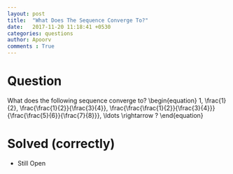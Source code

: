 ```yaml
---
layout: post
title:  "What Does The Sequence Converge To?"
date:   2017-11-20 11:18:41 +0530
categories: questions
author: Apoorv
comments : True
---
```

# Question
What does the following sequence converge to?
\begin{equation}
1, \frac{1}{2}, \frac{\frac{1}{2}}{\frac{3}{4}}, \frac{\frac{\frac{1}{2}}{\frac{3}{4}}}{\frac{\frac{5}{6}}{\frac{7}{8}}}, \ldots \rightarrow ?
\end{equation}

# Solved (correctly)
- Still Open 
